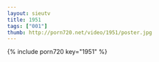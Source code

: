 ```yaml
--- 
layout: sieutv
title: 1951
tags: ["001"]
thumb: http://porn720.net/video/1951/poster.jpg
---
```

{% include porn720 key="1951" %} 
